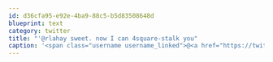 ```yaml
---
id: d36cfa95-e92e-4ba9-88c5-b5d83508648d
blueprint: text
category: twitter
title: "'@rlahay sweet. now I can 4square-stalk you"
caption: '<span class="username username_linked">@<a href="https://twitter.com/rlahay" title="Ryan Lahay">rlahay</a></span> sweet. now I can 4square-stalk you'
---
```

